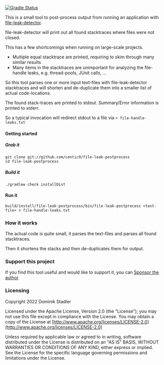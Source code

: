 [![Gradle Status](https://gradleupdate.appspot.com/centic9/file-leak-postprocess/status.svg?branch=master)](https://gradleupdate.appspot.com/centic9/file-leak-postprocess/status)

This is a small tool to post-process output from running an application with [file-leak-detector](https://github.com/jenkinsci/lib-file-leak-detector).

file-leak-detector will print out all found stacktraces where files were not closed. 

This has a few shortcomings when running on large-scale projects.

* Multiple equal stacktrace are printed, requiring to skim through many similar results
* Many items in the stacktraces are unimportant for analyzing the file-handle leaks, e.g. thread-pools, JUnit calls, ...

So this tool parses one or more input text-files with file-leak-detector stacktraces and will shorten 
and de-duplicate them into a smaller list of actual code-locations.

The found stack-traces are printed to stdout. Summary/Error information is printed to stderr.

So a typical invocation will redirect stdout to a file via `> file-handle-leaks.txt`

#### Getting started

##### Grab it

    git clone git://github.com/centic9/file-leak-postprocess
    cd file-leak-postprocess

##### Build it

    ./gradlew check installDist

#### Run it

    build/install/file-leak-postprocess/bin/file-leak-postprocess <text-file> > file-handle-leaks.txt

### How it works

The actual code is quite small, it parses the text-files and parses all found stacktraces.

Then it shortens the stacks and then de-duplicates them for output.

### Support this project

If you find this tool useful and would like to support it, you can [Sponsor the author](https://github.com/sponsors/centic9)

### Licensing

   Copyright 2022 Dominik Stadler

   Licensed under the Apache License, Version 2.0 (the "License");
   you may not use this file except in compliance with the License.
   You may obtain a copy of the License at [http://www.apache.org/licenses/LICENSE-2.0](http://www.apache.org/licenses/LICENSE-2.0)

   Unless required by applicable law or agreed to in writing, software
   distributed under the License is distributed on an "AS IS" BASIS,
   WITHOUT WARRANTIES OR CONDITIONS OF ANY KIND, either express or implied.
   See the License for the specific language governing permissions and
   limitations under the License.
